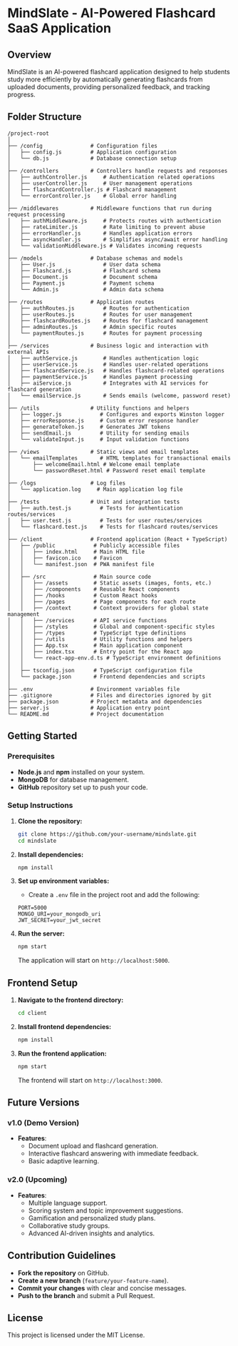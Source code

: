 
# MindSlate - AI-Powered Flashcard SaaS Application

## Overview

MindSlate is an AI-powered flashcard application designed to help students study more efficiently by automatically generating flashcards from uploaded documents, providing personalized feedback, and tracking progress.

## Folder Structure

```
/project-root
│
├── /config               # Configuration files
│   ├── config.js         # Application configuration
│   └── db.js             # Database connection setup
│
├── /controllers          # Controllers handle requests and responses
│   ├── authController.js     # Authentication related operations
│   ├── userController.js     # User management operations
│   ├── flashcardController.js # Flashcard management
│   └── errorController.js    # Global error handling
│
├── /middlewares          # Middleware functions that run during request processing
│   ├── authMiddleware.js     # Protects routes with authentication
│   ├── rateLimiter.js        # Rate limiting to prevent abuse
│   ├── errorHandler.js       # Handles application errors
│   ├── asyncHandler.js       # Simplifies async/await error handling
│   └── validationMiddleware.js # Validates incoming requests
│
├── /models               # Database schemas and models
│   ├── User.js               # User data schema
│   ├── Flashcard.js          # Flashcard schema
│   ├── Document.js           # Document schema
│   ├── Payment.js            # Payment schema
│   └── Admin.js              # Admin data schema
│
├── /routes               # Application routes
│   ├── authRoutes.js         # Routes for authentication
│   ├── userRoutes.js         # Routes for user management
│   ├── flashcardRoutes.js    # Routes for flashcard management
│   ├── adminRoutes.js        # Admin specific routes
│   └── paymentRoutes.js      # Routes for payment processing
│
├── /services             # Business logic and interaction with external APIs
│   ├── authService.js        # Handles authentication logic
│   ├── userService.js        # Handles user-related operations
│   ├── flashcardService.js   # Handles flashcard-related operations
│   ├── paymentService.js     # Handles payment processing
│   ├── aiService.js          # Integrates with AI services for flashcard generation
│   └── emailService.js       # Sends emails (welcome, password reset)
│
├── /utils                # Utility functions and helpers
│   ├── logger.js            # Configures and exports Winston logger
│   ├── errorResponse.js     # Custom error response handler
│   ├── generateToken.js     # Generates JWT tokens
│   ├── sendEmail.js         # Utility for sending emails
│   └── validateInput.js     # Input validation functions
│
├── /views                # Static views and email templates
│   └── emailTemplates       # HTML templates for transactional emails
│       ├── welcomeEmail.html # Welcome email template
│       └── passwordReset.html # Password reset email template
│
├── /logs                 # Log files
│   └── application.log     # Main application log file
│
├── /tests                # Unit and integration tests
│   ├── auth.test.js         # Tests for authentication routes/services
│   ├── user.test.js         # Tests for user routes/services
│   └── flashcard.test.js    # Tests for flashcard routes/services
│
├── /client               # Frontend application (React + TypeScript)
│   ├── /public            # Publicly accessible files
│   │   ├── index.html     # Main HTML file
│   │   ├── favicon.ico    # Favicon
│   │   └── manifest.json  # PWA manifest file
│   │
│   ├── /src               # Main source code
│   │   ├── /assets        # Static assets (images, fonts, etc.)
│   │   ├── /components    # Reusable React components
│   │   ├── /hooks         # Custom React hooks
│   │   ├── /pages         # Page components for each route
│   │   ├── /context       # Context providers for global state management
│   │   ├── /services      # API service functions
│   │   ├── /styles        # Global and component-specific styles
│   │   ├── /types         # TypeScript type definitions
│   │   ├── /utils         # Utility functions and helpers
│   │   ├── App.tsx        # Main application component
│   │   ├── index.tsx      # Entry point for the React app
│   │   └── react-app-env.d.ts # TypeScript environment definitions
│   │
│   ├── tsconfig.json      # TypeScript configuration file
│   └── package.json       # Frontend dependencies and scripts
│
├── .env                  # Environment variables file
├── .gitignore            # Files and directories ignored by git
├── package.json          # Project metadata and dependencies
├── server.js             # Application entry point
└── README.md             # Project documentation
```

## Getting Started

### Prerequisites

- **Node.js** and **npm** installed on your system.
- **MongoDB** for database management.
- **GitHub** repository set up to push your code.

### Setup Instructions

1. **Clone the repository:**
   ```bash
   git clone https://github.com/your-username/mindslate.git
   cd mindslate
   ```

2. **Install dependencies:**
   ```bash
   npm install
   ```

3. **Set up environment variables:**
   - Create a `.env` file in the project root and add the following:
   ```env
   PORT=5000
   MONGO_URI=your_mongodb_uri
   JWT_SECRET=your_jwt_secret
   ```
   
4. **Run the server:**
   ```bash
   npm start
   ```
   The application will start on `http://localhost:5000`.

## Frontend Setup

1. **Navigate to the frontend directory:**
   ```bash
   cd client
   ```

2. **Install frontend dependencies:**
   ```bash
   npm install
   ```

3. **Run the frontend application:**
   ```bash
   npm start
   ```
   The frontend will start on `http://localhost:3000`.

## Future Versions

### **v1.0 (Demo Version)**
- **Features**:
  - Document upload and flashcard generation.
  - Interactive flashcard answering with immediate feedback.
  - Basic adaptive learning.

### **v2.0 (Upcoming)**
- **Features**:
  - Multiple language support.
  - Scoring system and topic improvement suggestions.
  - Gamification and personalized study plans.
  - Collaborative study groups.
  - Advanced AI-driven insights and analytics.

## Contribution Guidelines

- **Fork the repository** on GitHub.
- **Create a new branch** (`feature/your-feature-name`).
- **Commit your changes** with clear and concise messages.
- **Push to the branch** and submit a Pull Request.

## License

This project is licensed under the MIT License.
